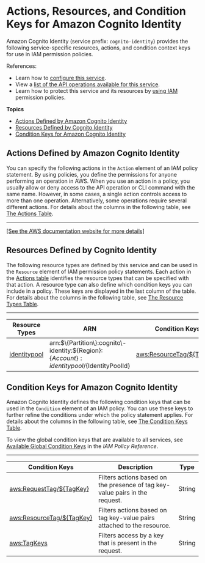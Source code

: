 # Actions, Resources, and Condition Keys for Amazon Cognito Identity<a name="list_amazoncognitoidentity"></a>

Amazon Cognito Identity \(service prefix: `cognito-identity`\) provides the following service\-specific resources, actions, and condition context keys for use in IAM permission policies\.

References:
+ Learn how to [configure this service](https://docs.aws.amazon.com/cognito/latest/developerguide/)\.
+ View a [list of the API operations available for this service](https://docs.aws.amazon.com/cognitoidentity/latest/APIReference/)\.
+ Learn how to protect this service and its resources by [using IAM](https://docs.aws.amazon.com/cognito/latest/developerguide/cognito-identity.html) permission policies\.

**Topics**
+ [Actions Defined by Amazon Cognito Identity](#amazoncognitoidentity-actions-as-permissions)
+ [Resources Defined by Cognito Identity](#amazoncognitoidentity-resources-for-iam-policies)
+ [Condition Keys for Amazon Cognito Identity](#amazoncognitoidentity-policy-keys)

## Actions Defined by Amazon Cognito Identity<a name="amazoncognitoidentity-actions-as-permissions"></a>

You can specify the following actions in the `Action` element of an IAM policy statement\. By using policies, you define the permissions for anyone performing an operation in AWS\. When you use an action in a policy, you usually allow or deny access to the API operation or CLI command with the same name\. However, in some cases, a single action controls access to more than one operation\. Alternatively, some operations require several different actions\. For details about the columns in the following table, see [The Actions Table](reference_policies_actions-resources-contextkeys.md#actions_table)\.


****  
[\[See the AWS documentation website for more details\]](http://docs.aws.amazon.com/IAM/latest/UserGuide/list_amazoncognitoidentity.html)

## Resources Defined by Cognito Identity<a name="amazoncognitoidentity-resources-for-iam-policies"></a>

The following resource types are defined by this service and can be used in the `Resource` element of IAM permission policy statements\. Each action in the [Actions table](#amazoncognitoidentity-actions-as-permissions) identifies the resource types that can be specified with that action\. A resource type can also define which condition keys you can include in a policy\. These keys are displayed in the last column of the table\. For details about the columns in the following table, see [The Resource Types Table](reference_policies_actions-resources-contextkeys.md#resources_table)\.


****  

| Resource Types | ARN | Condition Keys | 
| --- | --- | --- | 
|   [ identitypool ](https://docs.aws.amazon.com/cognito/latest/developerguide/identity-pools.html)  |  arn:$\{Partition\}:cognito\-identity:$\{Region\}:$\{Account\}:identitypool/$\{IdentityPoolId\}  |   [ aws:ResourceTag/$\{TagKey\} ](#amazoncognitoidentity-aws_ResourceTag___TagKey_)   | 

## Condition Keys for Amazon Cognito Identity<a name="amazoncognitoidentity-policy-keys"></a>

Amazon Cognito Identity defines the following condition keys that can be used in the `Condition` element of an IAM policy\. You can use these keys to further refine the conditions under which the policy statement applies\. For details about the columns in the following table, see [The Condition Keys Table](reference_policies_actions-resources-contextkeys.md#context_keys_table)\.

To view the global condition keys that are available to all services, see [Available Global Condition Keys](reference_policies_condition-keys.html#AvailableKeys) in the *IAM Policy Reference*\.


****  

| Condition Keys | Description | Type | 
| --- | --- | --- | 
|   [ aws:RequestTag/$\{TagKey\} ](https://docs.aws.amazon.com/IAM/latest/UserGuide/reference_policies_iam-condition-keys.html/https://docs.aws.amazon.com/IAM/latest/UserGuide/reference_policies_condition-keys.html#condition-keys-requesttag)  | Filters actions based on the presence of tag key\-value pairs in the request\. | String | 
|   [ aws:ResourceTag/$\{TagKey\} ](https://docs.aws.amazon.com/IAM/latest/UserGuide/reference_policies_iam-condition-keys.html/https://docs.aws.amazon.com/IAM/latest/UserGuide/reference_policies_condition-keys.html#condition-keys-resourcetag)  | Filters actions based on tag key\-value pairs attached to the resource\. | String | 
|   [ aws:TagKeys ](https://docs.aws.amazon.com/IAM/latest/UserGuide/reference_policies_iam-condition-keys.html/https://docs.aws.amazon.com/IAM/latest/UserGuide/reference_policies_condition-keys.html#condition-keys-tagkeys)  | Filters access by a key that is present in the request\. | String | 